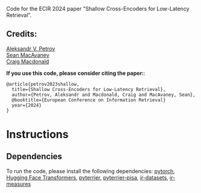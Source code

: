 Code for the ECIR 2024 paper "Shallow Cross-Encoders for Low-Latency Retrieval". 

## Credits: 
[Aleksandr V. Petrov](https://asash.github.io) <BR/>
[Sean MacAvaney](https://macavaney.us/) <BR/>
[Craig Macdonald](https://www.dcs.gla.ac.uk/~craigm/)

**If you use this code, please consider citing the paper:**: 

```
@article{petrov2023shallow,
  title={Shallow Cross-Encoders for Low-Latency Retrieval},
  author={Petrov, Aleksandr and Macdonald, Craig and MacAvaney, Sean},
  @booktitle={European Conference on Information Retrieval}
  year={2024}
}
```

# Instructions 
## Dependencies
To run the code, please install the following dependencies: [pytorch](https://pytorch.org/), [Hugging Face Transformers](https://huggingface.co/docs/transformers/en/index), [pyterrier](https://pyterrier.readthedocs.io/en/latest/installation.html), [pyterrier-pisa](https://github.com/terrierteam/pyterrier_pisa), [ir-datasets](https://ir-datasets.com/), [ir-measures](https://ir-measur.es/en/latest/)
